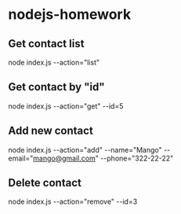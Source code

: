 # nodejs-homework

## Get contact list
node index.js --action="list"

## Get contact by "id"
node index.js --action="get" --id=5

## Add new contact
node index.js --action="add" --name="Mango" --email="mango@gmail.com" --phone="322-22-22"

## Delete contact
node index.js --action="remove" --id=3
